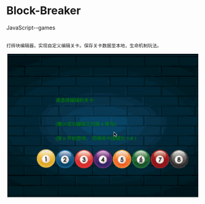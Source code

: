 # Block-Breaker
JavaScript--games
## 
    打砖块编辑器，实现自定义编辑关卡。保存关卡数据至本地，生命机制玩法。
![blockchain](https://raw.githubusercontent.com/tom-next/Block-Breaker/master/img/block.gif)